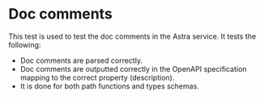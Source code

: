 # Doc comments
This test is used to test the doc comments in the Astra service. It tests the following:
- Doc comments are parsed correctly.
- Doc comments are outputted correctly in the OpenAPI specification mapping to the correct property (description).
- It is done for both path functions and types schemas.